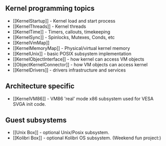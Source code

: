 ## Kernel programming topics ##

 * [[KernelStartup]] - Kernel load and start process
 * [[KernelThreads]] - Kernel threads
 * [[KernelTime]] - Timers, callouts, timekeeping
 * [[KernelSync]] - Spinlocks, Mutexes, Conds, etc
 * [[KernelVmMap]]
 * [[KernelMemoryMap]] - Physical/virtual kernel memory 
 * [[KernelUnix]] - basic POSIX subsystem implementation
 * [[KernelObjectInterface]] - how kernel can access VM objects
 * [[ObjectKernelConnector]] - how VM objects can access kernel
 * [[KernelDrivers]] - drivers infrastructure and services

## Architecture specific ##

 * [[KernelVM86]] - VM86 'real' mode x86 subsystem used for VESA SVGA init code.

## Guest subsystems ##

 * [[Unix Box]] - optional Unix/Posix subsystem.
 * [[Kolibri Box]] - optional Kolibri OS subsystem. (Weekend fun project:)


